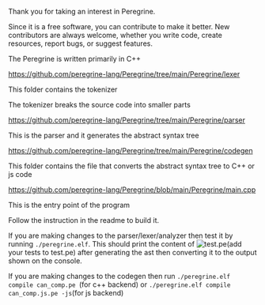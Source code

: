 Thank you for taking an interest in Peregrine. 

Since it is a free software, you can contribute to make it better. New contributors are always welcome, whether you write code, create resources, report bugs, or suggest features.

The Peregrine is written primarily in C++

https://github.com/peregrine-lang/Peregrine/tree/main/Peregrine/lexer

This folder contains the tokenizer

The tokenizer breaks the source code into smaller parts

https://github.com/peregrine-lang/Peregrine/tree/main/Peregrine/parser

This is the parser and it generates the abstract syntax tree

https://github.com/peregrine-lang/Peregrine/tree/main/Peregrine/codegen

This folder contains the file that converts the abstract syntax tree to C++ or js code 

https://github.com/peregrine-lang/Peregrine/blob/main/Peregrine/main.cpp

This is the entry point of the program

Follow the instruction in the readme to build it.

If you are making changes to the parser/lexer/analyzer then test it by running ``./peregrine.elf``. This should print the content of ![test.pe](https://github.com/peregrine-lang/Peregrine/blob/main/Peregrine/test.pe)(add your tests to test.pe) after generating the ast then converting it to the output shown on the console.

If you are making changes to the codegen then run ``./peregrine.elf compile can_comp.pe ``(for c++ backend) or ``./peregrine.elf compile can_comp.js.pe -js``(for js backend)
